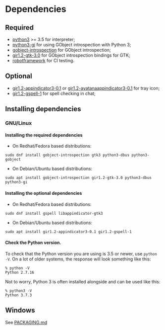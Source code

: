 # Dependencies

## Required

* [python3](https://www.python.org/) >= 3.5 for interpreter;
* [python3-gi](https://pygobject.readthedocs.io/en/latest/getting_started.html) for using GObject introspection with Python 3;
* [gobject-introspection](https://gi.readthedocs.io/en/latest/) for GObject introspection;
* [gir1.2-gtk-3.0](https://www.gtk.org/) for GObject introspection bindings for GTK;
* [robotframework](https://robotframework.org/) for CI testing.

## Optional

* [gir1.2-appindicator3-0.1](https://lazka.github.io/pgi-docs/AppIndicator3-0.1/index.html) or [gir1.2-ayatanaappindicator3-0.1](https://lazka.github.io/pgi-docs/AyatanaAppIndicator3-0.1/index.html) for tray icon;
* [gir1.2-gspell-1](https://lazka.github.io/pgi-docs/Gspell-1/index.html) for spell checking in chat;

## Installing dependencies
### GNU/Linux

#### Installing the required dependencies
* On Redhat/Fedora based distributions:
```
sudo dnf install gobject-introspection gtk3 python3-dbus python3-gobject
```
* On Debian/Ubuntu based distributions:
```
sudo apt install gobject-introspection gir1.2-gtk-3.0 python3-dbus python3-gi
```

#### Installing the optional dependencies
* On Redhat/Fedora based distributions:
```
sudo dnf install gspell libappindicator-gtk3
```
* On Debian/Ubuntu based distributions:
```
sudo apt install gir1.2-appindicator3-0.1 gir1.2-gspell-1
```

#### Check the Python version.
To check that the Python version you are using is 3.5 or newer, use `python -V`. On a lot of older systems, the response will look something like this:  
```
% python -V
Python 2.7.16
```

Not to worry, Python 3 is often installed alongside and can be used like this:  
```
% python3 -V
Python 3.7.3
```

## Windows
See [PACKAGING.md](PACKAGING.md#windows)
